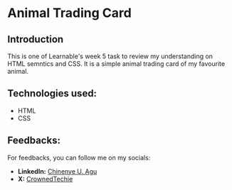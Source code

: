 # Animal Trading Card

## Introduction
This is one of Learnable's week 5 task to review my understanding on HTML semntics and CSS. It is a simple animal trading card of my favourite animal.

## Technologies used:
+ HTML
+ CSS

## Feedbacks:
For feedbacks, you can follow me on my socials:
+ __LinkedIn:__ [Chinenye U. Agu](https://www.linkedin.com/in/chinenye-u-agu-53b715193?utm_source=share&utm_campaign=share_via&utm_content=profile&utm_medium=android_app)
+ __X:__ [CrownedTechie](https://x.com/CrownedTechie?t=xh4cpYyjSLOD_WWgN-R_Ag&s=09)
